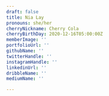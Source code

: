 ```yaml
---
draft: false
title: Nia Lay
pronouns: she/her
cherryNickname: Cherry Cola
cherryBirthDay: 2020-12-16T05:00:00Z
memberImage: ''
portfolioUrl: ''
githubName: ''
twitterHandle: ''
instagramHandle: ''
linkedinUrl: ''
dribbleName: ''
mediumName: ''

---
```

